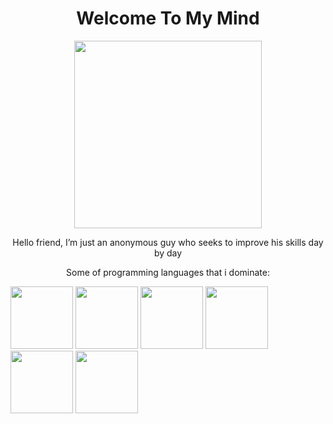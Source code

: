 <h1 align="center">Welcome To My Mind</h1>
<p align="center"><img src="https://steamuserimages-a.akamaihd.net/ugc/1616187564959741140/686767DFAF7DBA57D51135EFA680D7F1A9A2D254/?imw=200&imh=200&ima=fit&impolicy=Letterbox&imcolor=%23000000&letterbox=true" width="300" height="300"/></p>

<p align="center">Hello friend, I’m just an anonymous guy who seeks to improve his skills day by day </p>
<p align="center">Some of programming languages that i dominate: </p>
<div>
<img src="https://cdn.jsdelivr.net/npm/programming-languages-logos/src/javascript/javascript.png" height="100">
<img src="https://cdn.jsdelivr.net/npm/programming-languages-logos/src/cpp/cpp.png" height="100">
<img src="https://cdn.jsdelivr.net/npm/programming-languages-logos/src/csharp/csharp.png" height="100">
<img src="https://cdn.jsdelivr.net/npm/programming-languages-logos/src/java/java.png" height="100">
<img src="https://cdn.jsdelivr.net/npm/programming-languages-logos/src/php/php.png" height="100">
<img src="https://cdn.jsdelivr.net/npm/programming-languages-logos/src/python/python.png" height="100">
</div>
